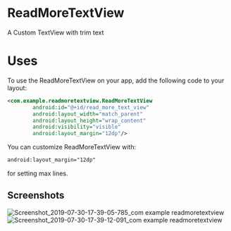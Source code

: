 # ReadMoreTextView
A Custom TextView with trim text
# Uses
To use the ReadMoreTextView on your app, add the following code to your layout:

```xml
<com.example.readmoretextview.ReadMoreTextView
        android:id="@+id/read_more_text_view"
        android:layout_width="match_parent"
        android:layout_height="wrap_content"
        android:visibility="visible"
        android:layout_margin="12dp"/>
```  

You can customize ReadMoreTextView with:

```xml
android:layout_margin="12dp"
```
for setting max lines.

## Screenshots

![Screenshot_2019-07-30-17-39-05-785_com example readmoretextview](https://user-images.githubusercontent.com/38393694/62128607-66522500-b2f2-11e9-9d6a-f8edad180f7f.png)
![Screenshot_2019-07-30-17-39-12-091_com example readmoretextview](https://user-images.githubusercontent.com/38393694/62128631-710cba00-b2f2-11e9-9504-11c3b3bc627f.png)

